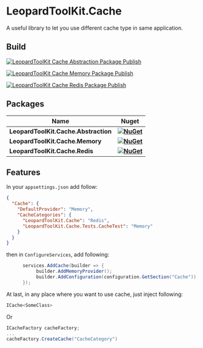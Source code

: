 # LeopardToolKit.Cache
A useful library to let you use different cache type in same application.

## Build
[![LeopardToolKit Cache Abstraction Package Publish](https://github.com/LeopardToolKit/LeopardToolKit.Cache/actions/workflows/Abstraction.yml/badge.svg)](https://github.com/LeopardToolKit/LeopardToolKit.Cache/actions/workflows/Abstraction.yml)

[![LeopardToolKit Cache Memory Package Publish](https://github.com/LeopardToolKit/LeopardToolKit.Cache/actions/workflows/Memory.yml/badge.svg)](https://github.com/LeopardToolKit/LeopardToolKit.Cache/actions/workflows/Memory.yml)

[![LeopardToolKit Cache Redis Package Publish](https://github.com/LeopardToolKit/LeopardToolKit.Cache/actions/workflows/Redis.yml/badge.svg)](https://github.com/LeopardToolKit/LeopardToolKit.Cache/actions/workflows/Redis.yml)

## Packages

| **Name** | **Nuget** |
|----------|:-------------:|
| **LeopardToolKit.Cache.Abstraction** | **[![NuGet](https://buildstats.info/nuget/LeopardToolKit.Cache.Abstraction)](https://www.nuget.org/packages/LeopardToolKit.Cache.Abstraction)**   |
| **LeopardToolKit.Cache.Memory** | **[![NuGet](https://buildstats.info/nuget/LeopardToolKit.Cache.Memory)](https://www.nuget.org/packages/LeopardToolKit.Cache.Memory)**   |
| **LeopardToolKit.Cache.Redis** | **[![NuGet](https://buildstats.info/nuget/LeopardToolKit.Cache.Redis)](https://www.nuget.org/packages/LeopardToolKit.Cache.Redis)**   |

## Features

In your `appsettings.json` add follow:
```json
{
  "Cache": {
    "DefaultProvider": "Memory",
    "CacheCategories": {
      "LeopardToolKit.Cache": "Redis",
      "LeopardToolKit.Cache.Tests.CacheTest": "Memory"
    }
  }
}
```

then in `ConfigureServices`, add following:
```csharp
      services.AddCache(builder => {
           builder.AddMemoryProvider();
           builder.AddConfiguration(configuration.GetSection("Cache"));
      });
```

At last, in any place where you want to use cache, just inject following:
```csharp
ICache<SomeClass>
```
Or
```csharp
ICacheFactory cacheFactory;
...
cacheFactory.CreateCache("CacheCategory")
```
